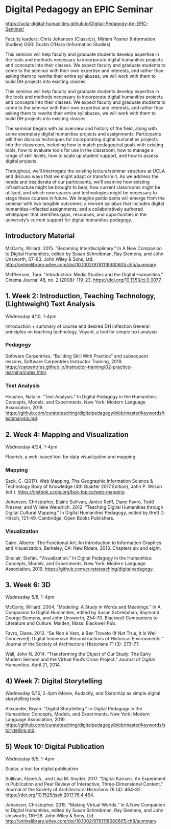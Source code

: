 # Digital Pedagogy an EPIC Seminar

https://ucla-digital-humanities.github.io/Digital-Pedagogy-An-EPIC-Seminar/

Faculty leaders: Chris Johanson (Classics), Miriam Posner (Information Studies)
GSR: Dustin O’Hara (Information Studies)

This seminar will help faculty and graduate students develop expertise in the tools and methods necessary to incorporate digital humanities projects and concepts into their classes. We expect faculty and graduate students to come to the seminar with their own expertise and interests, and rather than asking them to rewrite their entire syllabuses, we will work with them to build DH projects into existing classes. 


This seminar will help faculty and graduate students develop expertise in the tools and methods necessary to incorporate digital humanities projects and concepts into their classes. We expect faculty and graduate students to come to the seminar with their own expertise and interests, and rather than asking them to rewrite their entire syllabuses, we will work with them to build DH projects into existing classes. 

The seminar begins with an overview and history of the field, along with some exemplary digital humanities projects and assignments. Participants will then discuss techniques for incorporating digital humanities projects into the classroom, including how to match pedagogical goals with existing tools, how to evaluate tools for use in the classroom, how to manage a range of skill levels, how to scale up student support, and how to assess digital projects.

Throughout, we’ll interrogate the existing lecture/seminar structure at UCLA and discuss ways that we might adapt or transform it. As we address the needs and desiderata of our participants, we’ll examine how existing infrastructure might be brought to bear, how current classrooms might be utilized, and which new spaces and technologies might be necessary to stage these courses in future. We imagine participants will emerge from the seminar with two tangible outcomes: a revised syllabus that includes digital humanities-inflected assignments; and a collaboratively authored whitepaper that identifies gaps, resources, and opportunities in the university’s current support for digital humanities pedagogy. 

## Introductory Material

McCarty, Willard. 2015. “Becoming Interdisciplinary.” In A New Companion to Digital Humanities, edited by Susan Schreibman, Ray Siemens, and John Unsworth, 67–83. John Wiley & Sons, Ltd. http://onlinelibrary.wiley.com/doi/10.1002/9781118680605.ch5/summary.

McPherson, Tara. “Introduction: Media Studies and the Digital Humanities.” Cinema Journal 48, no. 2 (2008): 119–23. https://doi.org/10.1353/cj.0.0077.

## 1. Week 2: Introduction, Teaching Technology,  (Lightweight) Text Analysis 
Wednesday 4/10, 1-4pm

Introduction + summary of course and desired DH inflection
General principles on teaching technology.
Voyant, a tool for simple text analysis 

### Pedagogy

Software Carpentries. “Building Skill With Practice” and subsequent lessons, Software Carpentries Instructor Training, 2019. https://carpentries.github.io/instructor-training/02-practice-learning/index.html.

### Text Analysis

Houston, Natalie. “Text Analysis.” In Digital Pedagogy in the Humanities: Concepts, Models, and Experiments. New York: Modern Language Association, 2019. https://github.com/curateteaching/digitalpedagogy/blob/master/keywords/textanalysis.md.


## 2. Week 4: Mapping and Visualization
Wednesday 4/24, 1-4pm

Flourish, a web-based tool for data visualization and mapping

### Mapping

Sack, C. (2017). Web Mapping. The Geographic Information Science & Technology Body of Knowledge (4th Quarter 2017 Edition), John P. Wilson (ed.). https://gistbok.ucgis.org/bok-topics/web-mapping.

Johanson, Christopher, Elaine Sullivan, Janice Reiff, Diane Favro, Todd Presner, and Willeke Wendrich. 2012. “Teaching Digital Humanities through Digital Cultural Mapping.” In Digital Humanities Pedagogy, edited by Brett D. Hirsch, 121–49. Cambridge: Open Books Publishers. 

### Visualization

Cairo, Alberto. The Functional Art: An Introduction to Information Graphics and Visualization. Berkeley, CA: New Riders, 2013. Chapters six and eight.

Sinclair, Stefán. “Visualization.” In Digital Pedagogy in the Humanities: Concepts, Models, and Experiments. New York: Modern Language Association, 2019. https://github.com/curateteaching/digitalpedagogy.


## 3. Week 6: 3D
Wednesday 5/8, 1-4pm

McCarty, Willard. 2004. "Modeling: A Study in Words and Meanings.” In A Companion to Digital Humanities, edited by Susan Schreibman, Raymond George Siemens, and John Unsworth, 254-70. Blackwell Companions to Literature and Culture. Malden, Mass: Blackwell Pub.

Favro, Diane. 2012. “Se Non è Vero, è Ben Trovato (If Not True, It Is Well Conceived): Digital Immersive Reconstructions of Historical Environments.” Journal of the Society of Architectural Historians 71 (3): 273–77.

Wall, John N. 2014. “Transforming the Object of Our Study: The Early Modern Sermon and the Virtual Paul’s Cross Project.” Journal of Digital Humanities. April 21, 2014. 



## 4) Week 7: Digital Storytelling
Wednesday 5/15, 2-4pm
iMovie, Audacity, and SketchUp as simple digital storytelling tools

Alexander, Bryan. “Digital Storytelling.” In Digital Pedagogy in the Humanities: Concepts, Models, and Experiments. New York: Modern Language Association, 2019. https://github.com/curateteaching/digitalpedagogy/blob/master/keywords/storytelling.md.


## 5) Week 10: Digital Publication 
Wednesday 6/5, 1-4pm

Scalar, a tool for digital publication

Sullivan, Elaine A., and Lisa M. Snyder. 2017. “Digital Karnak:: An Experiment in Publication and Peer Review of Interactive, Three-Dimensional Content.” Journal of the Society of Architectural Historians 76 (4): 464–82. https://doi.org/10.1525/jsah.2017.76.4.464.

Johanson, Christopher. 2015. “Making Virtual Worlds.” In A New Companion to Digital Humanities, edited by Susan Schreibman, Ray Siemens, and John Unsworth, 110–26. John Wiley & Sons, Ltd. http://onlinelibrary.wiley.com/doi/10.1002/9781118680605.ch8/summary.
